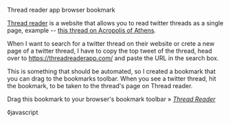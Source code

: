 Thread reader app browser bookmark

[Thread reader](https://threadreaderapp.com/) is a website that allows you to read twitter threads as a single page, example -- [this thread on Acropolis of Athens](https://threadreaderapp.com/thread/1262700517714788354.html).

When I want to search for a twitter thread on their website or crete a new page of a twitter thread, I have to copy the top tweet of the thread, head over to <https://threadreaderapp.com/> and paste the URL in the search box.

This is something that should be automated, so I created a bookmark that you can drag to the bookmarks toolbar. When you see a twitter thread, hit the bookmark, to be taken to the thread's page on Thread reader.

Drag this bookmark to your browser's bookmark toolbar &raquo; <em><a href="javascript:q=location.href;void(t=open('https://threadreaderapp.com/search?q='+encodeURIComponent(q)));">Thread Reader</a></em>


◊javascript
